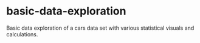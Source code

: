 # basic-data-exploration
Basic data exploration of a cars data set with various statistical visuals and calculations.
